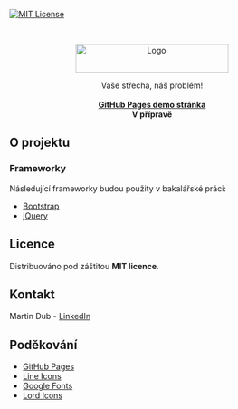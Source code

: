 [![MIT License][license-shield]][license-url]

<!-- PROJECT LOGO -->
<br />
<p align="center">
  <a><img src="https://github.com/MarvelousMartin/jirfa/blob/master/assets/images/logoJPG.jpg?raw=true" alt="Logo" width="270" height="50"></a>
  <p align="center">
    Vaše střecha, náš problém!
    <br>
    <br>
    <a href="https://marvelousmartin.github.io/jirfa"><strong>GitHub Pages demo stránka</strong></a><br>
    <a><strong>V přípravě</strong></a>
  </p>
</p>


## O projektu


### Frameworky

Následující frameworky budou použity v bakalářské práci:
* [Bootstrap](https://getbootstrap.com)
* [jQuery](https://jquery.com)

## Licence

Distribuováno pod záštitou **MIT licence**.


## Kontakt

Martin Dub - [LinkedIn](https://www.linkedin.com/in/martin-dub/)


<!-- ACKNOWLEDGEMENTS -->
## Poděkování
* [GitHub Pages](https://pages.github.com)
* [Line Icons](https://lineicons.com)
* [Google Fonts](https://fonts.google.com)
* [Lord Icons](https://lordicon.com/icons)



<!-- MARKDOWN LINKS & IMAGES -->
[license-shield]: https://img.shields.io/github/license/othneildrew/Best-README-Template.svg?style=for-the-badge
[license-url]: https://github.com/othneildrew/Best-README-Template/blob/master/LICENSE.txt
